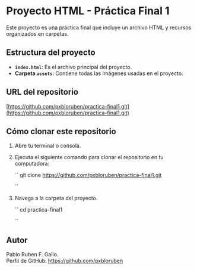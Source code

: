 # Proyecto HTML - Práctica Final 1

Este proyecto es una práctica final que incluye un archivo HTML y recursos organizados en carpetas.

## Estructura del proyecto

- **`index.html`**: Es el archivo principal del proyecto.
- **Carpeta `assets`**: Contiene todas las imágenes usadas en el proyecto.

## URL del repositorio

[https://github.com/pxbloruben/practica-final1.git](https://github.com/pxbloruben/practica-final1.git)

## Cómo clonar este repositorio

1. Abre tu terminal o consola.
2. Ejecuta el siguiente comando para clonar el repositorio en tu computadora:

   ``
   git clone https://github.com/pxbloruben/practica-final1.git

   ``
3. Navega a la carpeta del proyecto.

   ``
   cd practica-final1

   ``
## Autor 

   Pablo Ruben F. Gallo.  
   Perfil de GitHub: https://github.com/pxbloruben

